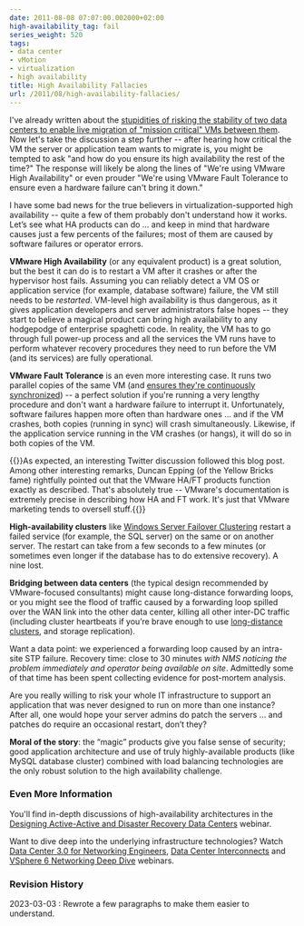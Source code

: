```yaml
---
date: 2011-08-08 07:07:00.002000+02:00
high-availability_tag: fail
series_weight: 520
tags:
- data center
- vMotion
- virtualization
- high availability
title: High Availability Fallacies
url: /2011/08/high-availability-fallacies/
---
```

I've already written about the [stupidities of risking the stability of two data centers to enable live migration of "mission critical" VMs between them](/2011/02/what-exactly-makes-something-mission/). Now let's take the discussion a step further -- after hearing how critical the VM the server or application team wants to migrate is, you might be tempted to ask "and how do you ensure its high availability the rest of the time?" The response will likely be along the lines of "We're using VMware High Availability" or even prouder "We're using VMware Fault Tolerance to ensure even a hardware failure can't bring it down."
<!--more-->
I have some bad news for the true believers in virtualization-supported high availability -- quite a few of them probably don't understand how it works. Let’s see what HA products can do ... and keep in mind that hardware causes just a few percents of the failures; most of them are caused by software failures or operator errors.

**VMware High Availability** (or any equivalent product) is a great solution, but the best it can do is to restart a VM after it crashes or after the hypervisor host fails. Assuming you can reliably detect a VM OS or application service (for example, database software) failure, the VM still needs to be *restarted*. VM-level high availability is thus dangerous, as it gives application developers and server administrators false hopes -- they start to believe a magical product can bring high availability to any hodgepodge of enterprise spaghetti code. In reality, the VM has to go through full power-up process and all the services the VM runs have to perform whatever recovery procedures they need to run before the VM (and its services) are fully operational.

**VMware Fault Tolerance** is an even more interesting case. It runs two parallel copies of the same VM (and [ensures they\'re continuously synchronized](http://lonesysadmin.net/2011/04/19/vmware-fault-tolerance-determinism-and-smp/)) -- a perfect solution if you're running a very lengthy procedure and don't want a hardware failure to interrupt it. Unfortunately, software failures happen more often than hardware ones \... and if the VM crashes, both copies (running in sync) will crash simultaneously. Likewise, if the application service running in the VM crashes (or hangs), it will do so in both copies of the VM.

{{<note>}}As expected, an interesting Twitter discussion followed this blog post. Among other interesting remarks, Duncan Epping (of the Yellow Bricks fame) rightfully pointed out that the VMware HA/FT products function exactly as described. That's absolutely true -- VMware's documentation is extremely precise in describing how HA and FT work. It's just that VMware marketing tends to oversell stuff.{{</note>}}

**High-availability clusters** like [Windows Server Failover Clustering](http://www.microsoft.com/windowsserver2008/en/us/failover-clustering-multisite.aspx) restart a failed service (for example, the SQL server) on the same or on another server. The restart can take from a few seconds to a few minutes (or sometimes even longer if the database has to do extensive recovery). A nine lost.

**Bridging between data centers** (the typical design recommended by VMware-focused consultants) might cause long-distance forwarding loops, or you might see the flood of traffic caused by a forwarding loop spilled over the WAN link into the other data center, killing all other inter-DC traffic (including cluster heartbeats if you’re brave enough to use [long-distance clusters](/2011/06/stretched-clusters-almost-as-good-as/), and storage replication). 

Want a data point: we experienced a forwarding loop caused by an intra-site STP failure. Recovery time: close to 30 minutes *with NMS noticing the problem immediately and operator being available on site*. Admittedly some of that time has been spent collecting evidence for post-mortem analysis.

Are you really willing to risk your whole IT infrastructure to support an application that was never designed to run on more than one instance? After all, one would hope your server admins do patch the servers ... and patches do require an occasional restart, don’t they?

**Moral of the story**: the “magic” products give you false sense of security; good application architecture and use of truly highly-available products (like MySQL database cluster) combined with load balancing technologies are the only robust solution to the high availability challenge.

### Even More Information

You'll find in-depth discussions of high-availability architectures in the [Designing Active-Active and Disaster Recovery Data Centers](https://www.ipspace.net/Designing_Active-Active_and_Disaster_Recovery_Data_Centers) webinar.

Want to dive deep into the underlying infrastructure technologies? Watch [Data Center 3.0 for Networking Engineers](https://www.ipspace.net/Data_Center_3.0_for_Networking_Engineers), [Data Center Interconnects](https://www.ipspace.net/DCI) and [VSphere 6 Networking Deep Dive](https://www.ipspace.net/VSphere_6_Networking_Deep_Dive) webinars.

### Revision History

2023-03-03
: Rewrote a few paragraphs to make them easier to understand.
